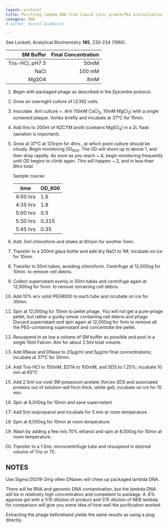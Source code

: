 ```yaml
---
layout: protocol
title: Purifying lambda DNA from liquid lytic growth/PEG precipitation of phage 
category: DNA 
# author: Daniel Duzdevich 

---
```


See Lockett, Analytical Biochemistry **185**, 230-234 (1990).


| SM Buffer   | Final Concentration     |
| ---------------------:| -----------------------:|
| Tris-HCl, pH7.5       | 50mM                    |
| NaCl                  | 100 mM                   |
| MgSO4                | 8mM                   |



1. Begin with packaged phage as described in the Epicentre protocol.

2. Grow an overnight culture of LE392 cells. 

3. Inoculate .4ml culture + .4ml (10mM CaCl<sub>2</sub>, 10mM MgCl<sub>2</sub>) with a single screened plaque. Vortex briefly and incubate at 37°C for 15min.

4. Add this to 200ml of NZCYM broth (contains MgSO<sub>4</sub>) in a 2L flask
(aeration is important). 

5. Grow at 37°C at 125rpm for 4hrs., at which point culture should be cloudy. Begin monitoring OD<sub>600</sub>. 
The OD will shoot up to above 1, and then drop rapidly. As soon as you reach \~.4, begin monitoring frequently until OD begins to climb again. This will happen
\~.3, and in less than 8hrs total.

    Sample course:

    | time | OD_600 |
    | --- | ----------- |
    |  4:00 hrs         | 1.6         |
    |  4:35 hrs         | 1.8         |
    |  5:00 hrs         | 0.5         |
    |  5:30 hrs         | 0.315       |
    |  5:45 hrs         | 0.35        | 

6.  Add .5ml chloroform and shake at 80rpm for another 5min.

7.  Transfer to a 200ml glass bottle and add dry NaCl to 1M; incubate on
ice for 10min.

8.  Transfer to 50ml tubes, avoiding chloroform. Centrifuge at 12,000xg
for 10min. to remove cell debris.

9.  Collect supernatant evenly in 50ml tubes and centrifuge again at
12,000xg for 5min. to remove remaining cell debris. 

10. Add 10% w/v solid PEG8000 to each tube and incubate on ice for 30min.

11. Spin at 12,000xg for 15min to pellet phage. You will not get a pure-phage
pellet, but rather a gunky smear containing cell debris and phage. Discard supernatant
and spin again at 12,000xg for 1min to remove all the PEG-containing supernatant and concentrate the
pellet.

12. Resuspend in as low a volume of SM buffer as possible and pool in a single  15ml Falcon. 
Aim for about 2.5ml total volume.

13. Add RNase and DNase to 20µg/ml and 5µg/ml final concentrations; incubate at 37°C for 30min.

14. Add Tris-HCl to 150mM, EDTA to 100mM, and SDS to 1.25%; incubate 10 min at 65°C

15. Add 2.5ml ice-cold 3M potassium acetate (forces SDS and associated
proteins out of solution–will form thick, white gel); incubate on ice for 10 min.

16. Spin at 8,000xg for 10min and save supernatant

17. Add 5ml isopropanol and incubate for 5 min at room temperature
 
18. Spin at 8,000xg for 10min at room temperature.

19. Wash by adding a few mls 70% ethanol and spin at 8,000xg for 10min at room temperature.

20. Transfer to a 1.5mL microcentrifuge tube and resuspend in desired volume of Tris or TE.


NOTES
-----
Use Sigma D5319-2mg other DNases will chew up packaged lambda DNA.

There will be RNA and genomic DNA contamination, but the lambda
DNA will be in relatively high concentration and competent to package. A
.6% agarose gel with a 1/10 dilution of product and 1/15 dilution of NEB
lambda for comparison will give you some idea of how well the
purification worked.

Extracting the phage beforehand yields the same results as using a plug directly.

